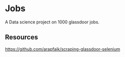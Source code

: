 # Jobs 
A Data science project on 1000 glassdoor jobs.

## Resources
https://github.com/arapfaik/scraping-glassdoor-selenium
